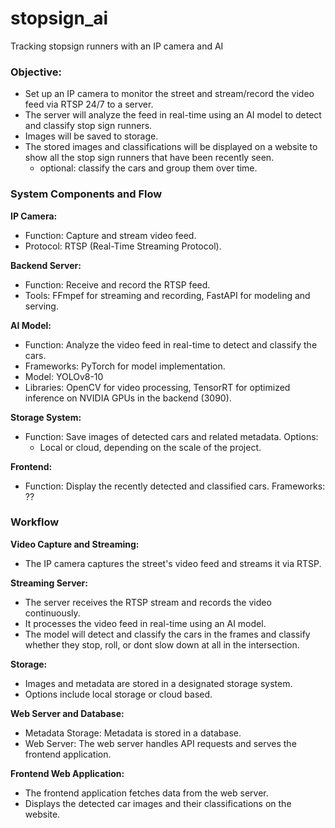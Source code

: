 # stopsign_ai
Tracking stopsign runners with an IP camera and AI

### Objective:
- Set up an IP camera to monitor the street and stream/record the video feed via RTSP 24/7 to a server.
- The server will analyze the feed in real-time using an AI model to detect and classify stop sign runners.
- Images will be saved to storage.
- The stored images and classifications will be displayed on a website to show all the stop sign runners that have been recently seen. 
    - optional: classify the cars and group them over time.

### System Components and Flow
**IP Camera:**
- Function: Capture and stream video feed.
- Protocol: RTSP (Real-Time Streaming Protocol).

**Backend Server:**
- Function: Receive and record the RTSP feed.
- Tools: FFmpef for streaming and recording, FastAPI for modeling and serving.

**AI Model:**
- Function: Analyze the video feed in real-time to detect and classify the cars.
- Frameworks: PyTorch for model implementation.
- Model: YOLOv8-10
- Libraries: OpenCV for video processing, TensorRT for optimized inference on NVIDIA GPUs in the backend (3090).

**Storage System:**
- Function: Save images of detected cars and related metadata.
Options:
    - Local or cloud, depending on the scale of the project.

**Frontend:**
- Function: Display the recently detected and classified cars.
Frameworks: ??

### Workflow
**Video Capture and Streaming:**
- The IP camera captures the street's video feed and streams it via RTSP.

**Streaming Server:**
- The server receives the RTSP stream and records the video continuously.
- It processes the video feed in real-time using an AI model.
- The model will detect and classify the cars in the frames and classify whether they stop, roll, or dont slow down at all in the intersection.

**Storage:**
- Images and metadata are stored in a designated storage system.
- Options include local storage or cloud based.

**Web Server and Database:**
- Metadata Storage: Metadata is stored in a database.
- Web Server: The web server handles API requests and serves the frontend application.

**Frontend Web Application:**
- The frontend application fetches data from the web server.
- Displays the detected car images and their classifications on the website.
